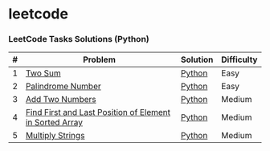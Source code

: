 # leetcode
### LeetCode Tasks Solutions (Python)
| # | Problem | Solution | Difficulty |
|---| ----- | -------- | ---------- |
|1|[Two Sum](https://leetcode.com/problems/two-sum) | [Python](./easy/twoSum.py)|Easy|
|2|[Palindrome Number](https://leetcode.com/problems/palindrome-number) | [Python](./easy/palindromeNumber.py)|Easy|
|3|[Add Two Numbers](https://leetcode.com/problems/add-two-numbers) | [Python](./medium/addTwoNumbers.py)|Medium|
|4|[Find First and Last Position of Element in Sorted Array](https://leetcode.com/problems/find-first-and-last-position-of-element-in-sorted-array) | [Python](./medium/firstAndLastPosition.py)|Medium|
|5|[Multiply Strings](https://leetcode.com/problems/multiply-strings) | [Python](./medium/multiplyStrings.py)|Medium|